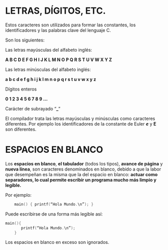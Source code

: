 
# LETRAS, DÍGITOS, ETC.

Estos caracteres son utilizados para formar las constantes, los identificadores y las palabras clave del lenguaje C.

Son los siguientes:

Las letras mayúsculas del alfabeto inglés:

 **A B C D E F G H I J K L M N O P Q R S T U V W X Y Z**

Las letras minúsculas del alfabeto inglés:

 **a b c d e f g h i j k l m n o p q r s t u v w x y z**

Dígitos enteros

 **0 1 2 3 4 5 6 7 8 9 ...**

Carácter de subrayado “**_**”

El compilador trata las letras mayúsculas y minúsculas como caracteres diferentes. Por ejemplo los identificadores de la constante de Euler ***e*** y **E** son diferentes.

# ESPACIOS EN BLANCO

Los **espacios en blanco**, **el tabulador** (todos los tipos), **avance de página** y **nueva línea**, son caracteres denominados en blanco, debido a que la labor que desempeñan es la misma que la del espacio en blanco: **actuar como separadores, lo cual permite escribir un programa mucho más limpio y legible.**

Por ejemplo:
```c
    main() { printf(“Hola Mundo.\n”); }
```
Puede escribirse de una forma más legible así:
```c
main(){
	   printf(“Hola Mundo.\n”);
    }    	
```
Los espacios en blanco en exceso son ignorados.
<!--stackedit_data:
eyJoaXN0b3J5IjpbLTk2MTUyMDk4OSwtMzQ5NTk5MjExXX0=
-->